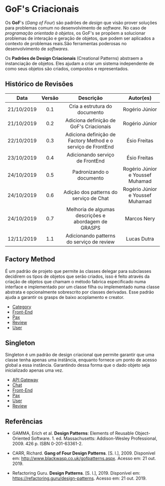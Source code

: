 # GoF's Criacionais

Os **GoF**'s (_Gang of Four_) são padrões de _design_ que visão prover soluções para problemas comum no desenvolvimento de _software_. No caso de _programação orientada à objetos_, os GoF's se propõem a solucionar problemas de interação e geração de objetos, que podem ser aplicados a contexto de problemas reais.São ferramentas poderosas no desenvolvimento de _softwares_.

Os **Padrões de Design Criacionais** (Creational Patterns) abstraem a instanciação de objetos. Eles ajudam a criar um sistema independente de como seus objetos são criados, compostos e representados.

## Histórico de Revisões

|    Data    | Versão |                          Descrição                           |            Autor(es)             |
| :--------: | :----: | :----------------------------------------------------------: | :------------------------------: |
| 21/10/2019 |  0.1   |                Cria a estrutura do documento                 |          Rogério Júnior          |
| 21/10/2019 |  0.2   |           Adiciona definição de GoF's Criacionais            |          Rogério Júnior          |
| 22/10/2019 |  0.3   | Adiciona definição de Factory Method e o serviço de FrontEnd |           Ésio Freitas           |
| 23/10/2019 |  0.4   |               Adicionando serviço de FrontEnd                |           Ésio Freitas           |
| 24/10/2019 |  0.5   |                   Padronizando o documento                   | Rogério Júnior e Youssef Muhamad |
| 24/10/2019 |  0.6   |            Adição dos patterns do serviço de Chat            | Rogério Júnior e Youssef Muhamad |
| 24/10/2019 |  0.7   |     Melhoria de algumas descrições e abordagem de GRASPS     |           Marcos Nery            |
| 12/11/2019 |  1.1   |          Adicionando patterns do serviço de review           |           Lucas Dutra            |

## Factory Method

É um padrão de projeto que permite às classes delegar para subclasses decidirem os tipos de objetos que serão criados, isso é feito através da criação de objetos que chamam o método fabrica especificado numa interface e implementado por um classe filha ou implementado numa classe abstrata e opcionalmente sobrescrito por classes derivadas. Esse padrão ajuda a garantir os grasps de baixo acoplamento e creator.

- [Category](docs/DS/dinamica-e-seminario-4-b/servicos/Category.md#factory-method)
- [Front-End](docs/DS/dinamica-e-seminario-4-b/servicos/front.md#factory-method)
- [Pax](docs/DS/dinamica-e-seminario-4-b/servicos/Pax.md#factory-method)
- [Review](docs/DS/dinamica-e-seminario-4-b/servicos/Review.md#factory-method)
- [User](docs/DS/dinamica-e-seminario-4-b/servicos/User.md#factory-method)

<!-- ## Abstract Factory

[Descrição]

## Builder

[Descrição]

## Prototype

[Descrição] -->

## Singleton

Singleton é um padrão de design criacional que permite garantir que uma classe tenha apenas uma instância, enquanto fornece um ponto de acesso global a essa instância. Garantindo dessa forma que o dado objeto seja inicializado apenas uma vez.

- [API Gateway](docs/DS/dinamica-e-seminario-4-b/servicos/Gateway.md#Singleton)
- [Chat](docs/DS/dinamica-e-seminario-4-b/servicos/Chat.md#singleton)
- [Front-End](docs/DS/dinamica-e-seminario-4-b/servicos/front.md#Singleton)
- [Pax](docs/DS/dinamica-e-seminario-4-b/servicos/Pax.md#Singleton)
- [User](docs/DS/dinamica-e-seminario-4-b/servicos/User.md#Singleton)
- [Review](docs/DS/dinamica-e-seminario-4-b/servicos/Review.md#Singleton)

<!-- ## Multiton

[Descrição]

## Object Pool

[Descrição] -->

## Referências

- GAMMA, Erich et al. **Design Patterns**: Elements of Reusable Object-Oriented Software. 1. ed. Massachusetts: Addison-Wesley Professional, 2009. 426 p. ISBN 0-201-63361-2.

- CARR, Richard. **Gang of Four Design Patterns**. [S. l.], 2009. Disponível em: http://www.blackwasp.co.uk/gofpatterns.aspx. Acesso em: 21 out. 2019.

- Refactoring Guru. **Design Patterns**. [S. l.], 2019. Disponível em: https://refactoring.guru/design-patterns. Acesso em: 21 out. 2019.
